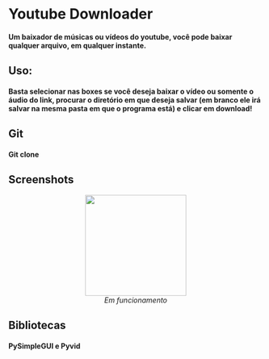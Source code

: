 # Youtube Downloader
#### Um baixador de músicas ou vídeos do youtube, você pode baixar qualquer arquivo, em qualquer instante.


## Uso:


#### Basta selecionar nas boxes se você deseja baixar o vídeo ou somente o áudio do link, procurar o diretório em que deseja salvar (em branco ele irá salvar na mesma pasta em que o programa está) e clicar em download!


## Git
#### Git clone

## Screenshots
<p align="center">
  <img height=200 src="/img/Screenshot_1.png" >
  <br>
  <i>Em funcionamento </i>
</p>

## Bibliotecas


#### PySimpleGUI e Pyvid 
